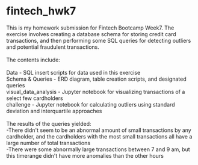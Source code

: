 # fintech_hwk7

This is my homework submission for Fintech Bootcamp Week7. The exercise involves creating a database schema for storing credit card transactions, and then performing some SQL queries for detecting outliers and potential fraudulent transactions.<br>
<br>
The contents include:<br>
<br>
Data - SQL insert scripts for data used in this exercise <br>
Schema & Queries - ERD diagram, table creation scripts, and designated queries <br>
visual_data_analysis - Jupyter notebook for visualizing transactions of a select few cardholders <br>
challenge - Jupyter notebook for calculating outliers using standard deviation and interquartile approaches <br>
<br>
The results of the queries yielded:<br>
-There didn't seem to be an abnormal amount of small transactions by any cardholder, and the cardholders with the most small transactions all have a large number of total transactions<br>
-There were some abnormally large transactions between 7 and 9 am, but this timerange didn't have more anomalies than the other hours
